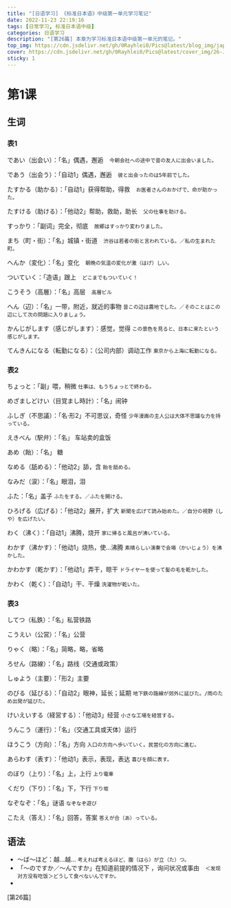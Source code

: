 ```yaml
---
title: "[日语学习] 《标准日本语》中级第一单元学习笔记"
date: 2022-11-23 22:19:16
tags: [日常学习, 标准日本语中级]
categories: 日语学习
description: "[第26篇] 本章为学习标准日本语中级第一单元的笔记。"
top_img: https://cdn.jsdelivr.net/gh/0Rayhlei0/Pics@latest/blog_img/japanese.jpg
cover: https://cdn.jsdelivr.net/gh/0Rayhlei0/Pics@latest/cover_img/26-Japanese_Chapter_15.jpg
sticky: 1
---
```


# 第1课

## 生词

### 表1

 であい（出会い）：「名」偶遇，邂逅　`今朝会社への途中で昔の友人に出会いました。`

 であう（出会う）：「自动1」偶遇，邂逅　`彼と出会ったのは5年前でした。`

たすかる（助かる）：「自动1」获得帮助，得救　`お医者さんのおかげで、命が助かった。`

たすける（助ける）：「他动2」帮助，救助，助长　`父の仕事を助ける。`

すっかり：「副词」完全，彻底　`故郷はすっかり変わりました。`

まち（町・街）：「名」城镇・街道　`渋谷は若者の街と言われている。／私の生まれた町。`

へんか（変化）：「名」变化　`朝晩の気温の変化が激（はげ）しい。`

ついていく：「造语」跟上　`どこまでもついていく！`

こうそう（高層）：「名」高层　`高層ビル`

へん（辺）：「名」一带，附近，就近的事物 `昔この辺は農地でした。／そのことはこの辺にして次の問題に入りましょう。`

かんじがします（感じがします）：感觉，觉得 `この景色を見ると、日本に来たという感じがします。`

てんきんになる（転勤になる）：（公司内部）调动工作 `東京から上海に転勤になる。` 

### 表2

ちょっと：「副」喂，稍微 `仕事は、もうちょっとで終わる。`

めざましどけい（目覚まし時計）：「名」闹钟

ふしぎ（不思議）：「名·形2」不可思议，奇怪 `少年漫画の主人公は大体不思議な力を持っている。`

えきべん（駅弁）：「名」 车站卖的盒饭 

あめ（飴）：「名」 糖

なめる（舐める）：「他动2」舔，含 `飴を舐める。`

なみだ（涙）：「名」眼泪，泪

ふた：「名」盖子 `ふたをする。／ふたを開ける。`

ひろげる（広げる）：「他动2」展开，扩大 `新聞を広げて読み始めた。／自分の視野（しや）を広げたい。`

わく（沸く）：「自动1」沸腾，烧开 `家に帰ると風呂が沸いている。`

わかす（沸かす）：「他动1」烧热，使...沸腾 `素晴らしい演奏で会場（かいじょう）を沸かした。`

かわかす（乾かす）：「他动1」弄干，晾干 `ドライヤーを使って髪の毛を乾かした。`

かわく（乾く）：「自动1」干、干燥 `洗濯物が乾いた。`

### 表3

してつ（私鉄）：「名」私营铁路

こうえい（公営）：「名」公营

りゃく（略）：「名」简略，略，省略

ろせん（路線）：「名」路线（交通或政策）

しゅよう（主要）：「形2」主要

のびる（延びる）：「自动2」眼神，延长；延期 `地下鉄の路線が郊外に延びた。/雨のため出発が延びた。`

けいえいする（経営する）：「他动3」经营 `小さな工場を経営する。`

うんこう（運行）：「名」（交通工具或天体）运行

ほうこう（方向）：「名」方向 `入口の方向へ歩いていく。民営化の方向に進む。`

あらわす（表す）：「他动1」表示，表现，表达 `喜びを顔に表す。`

のぼり（上り）：「名」上，上行 `上り電車`

くだり（下り）：「名」下，下行 `下り坂`

なぞなぞ：「名」谜语 `なぞなぞ遊び`

こたえ（答え）：「名」回答，答案 `答えが合（あ）っている。`



## 语法

- ～ば～ほど：越...越... `考えれば考えるほど、腹（はら）が立（た）つ。`
- 「～のですか／～んですか」在知道前提的情况下 ，询问状况或事由　`＜发现对方没有吃饭＞どうして食べないんですか。`
-  

[第26篇]
